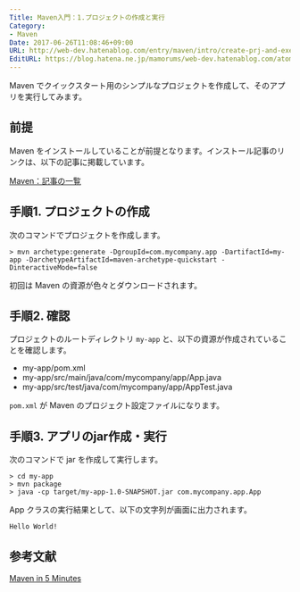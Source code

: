 ```yaml
---
Title: Maven入門：1.プロジェクトの作成と実行
Category:
- Maven
Date: 2017-06-26T11:08:46+09:00
URL: http://web-dev.hatenablog.com/entry/maven/intro/create-prj-and-exec
EditURL: https://blog.hatena.ne.jp/mamorums/web-dev.hatenablog.com/atom/entry/8599973812274104804
---
```


Maven でクイックスタート用のシンプルなプロジェクトを作成して、そのアプリを実行してみます。


## 前提
Maven をインストールしていることが前提となります。インストール記事のリンクは、以下の記事に掲載しています。

[Maven：記事の一覧](/entry/maven/table-of-contents)


## 手順1. プロジェクトの作成
次のコマンドでプロジェクトを作成します。

```
> mvn archetype:generate -DgroupId=com.mycompany.app -DartifactId=my-app -DarchetypeArtifactId=maven-archetype-quickstart -DinteractiveMode=false
```

初回は Maven の資源が色々とダウンロードされます。


## 手順2. 確認
プロジェクトのルートディレクトリ `my-app` と、以下の資源が作成されていることを確認します。

- my-app/pom.xml
- my-app/src/main/java/com/mycompany/app/App.java
- my-app/src/test/java/com/mycompany/app/AppTest.java

`pom.xml` が Maven のプロジェクト設定ファイルになります。


## 手順3. アプリのjar作成・実行
次のコマンドで jar を作成して実行します。

```
> cd my-app
> mvn package
> java -cp target/my-app-1.0-SNAPSHOT.jar com.mycompany.app.App
```

App クラスの実行結果として、以下の文字列が画面に出力されます。

```
Hello World!
```


## 参考文献
[Maven in 5 Minutes](https://maven.apache.org/guides/getting-started/maven-in-five-minutes.html)
